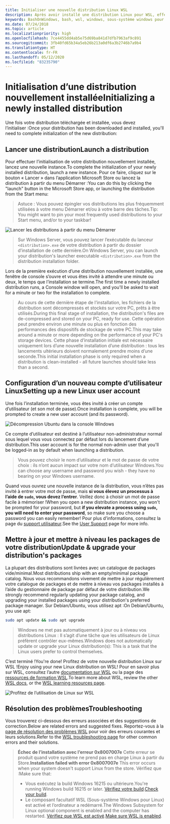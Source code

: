 ```yaml
---
title: Initialiser une nouvelle distribution Linux WSL
description: Après avoir installé une distribution Linux pour WSL, effectuez l’initialisation en suivant ces étapes simples.
keywords: BashOnWindows, bash, wsl, windows, sous-système windows pour linux, sous-système windows, ubuntu, debian, suse, windows 10
ms.date: 07/24/2018
ms.topic: article
ms.localizationpriority: high
ms.openlocfilehash: 7ce4455dd4ab5e75d69ba841d7dfb7963af9c891
ms.sourcegitcommit: 3fb40fd65b34a5eb26b213a0df6a3b2746b7a9b4
ms.translationtype: HT
ms.contentlocale: fr-FR
ms.lasthandoff: 05/12/2020
ms.locfileid: "83235790"
---
```

# <a name="initializing-a-newly-installed-distribution"></a><span data-ttu-id="746e6-104">Initialisation d’une distribution nouvellement installée</span><span class="sxs-lookup"><span data-stu-id="746e6-104">Initializing a newly installed distribution</span></span>

<span data-ttu-id="746e6-105">Une fois votre distribution téléchargée et installée, vous devez l’initialiser :</span><span class="sxs-lookup"><span data-stu-id="746e6-105">Once your distribution has been downloaded and installed, you'll need to complete initialization of the new distribution:</span></span>

## <a name="launch-a-distribution"></a><span data-ttu-id="746e6-106">Lancer une distribution</span><span class="sxs-lookup"><span data-stu-id="746e6-106">Launch a distribution</span></span>

<span data-ttu-id="746e6-107">Pour effectuer l’initialisation de votre distribution nouvellement installée, lancez une nouvelle instance.</span><span class="sxs-lookup"><span data-stu-id="746e6-107">To complete the initialization of your newly installed distribution, launch a new instance.</span></span> <span data-ttu-id="746e6-108">Pour ce faire, cliquez sur le bouton « Lancer » dans l’application Microsoft Store ou lancez la distribution à partir du menu Démarrer :</span><span class="sxs-lookup"><span data-stu-id="746e6-108">You can do this by clicking the "launch" button in the Microsoft Store app, or launching the distribution from the Start menu:</span></span>

> <span data-ttu-id="746e6-109">Astuce : Vous pouvez épingler vos distributions les plus fréquemment utilisées à votre menu Démarrer et/ou à votre barre des tâches.</span><span class="sxs-lookup"><span data-stu-id="746e6-109">Tip: You might want to pin your most frequently used distributions to your Start menu, and/or to your taskbar!</span></span>

![Lancer les distributions à partir du menu Démarrer](media/start-menu.png)

> <span data-ttu-id="746e6-111">Sur Windows Server, vous pouvez lancer l’exécutable du lanceur `<distribution>.exe` de votre distribution à partir du dossier d’installation de cette dernière.</span><span class="sxs-lookup"><span data-stu-id="746e6-111">On Windows Server, you can launch your distribution's launcher executable `<distribution>.exe` from the distribution installation folder.</span></span>

<span data-ttu-id="746e6-112">Lors de la première exécution d’une distribution nouvellement installée, une fenêtre de console s’ouvre et vous êtes invité à attendre une minute ou deux, le temps que l’installation se termine.</span><span class="sxs-lookup"><span data-stu-id="746e6-112">The first time a newly installed distribution runs, a Console window will open, and you'll be asked to wait for a minute or two for the installation to complete.</span></span>

> <span data-ttu-id="746e6-113">Au cours de cette dernière étape de l’installation, les fichiers de la distribution sont décompressés et stockés sur votre PC, prêts à être utilisés.</span><span class="sxs-lookup"><span data-stu-id="746e6-113">During this final stage of installation, the distribution's files are de-compressed and stored on your PC, ready for use.</span></span> <span data-ttu-id="746e6-114">Cette opération peut prendre environ une minute ou plus en fonction des performances des dispositifs de stockage de votre PC.</span><span class="sxs-lookup"><span data-stu-id="746e6-114">This may take around a minute or more depending on the performance of your PC's storage devices.</span></span> <span data-ttu-id="746e6-115">Cette phase d’installation initiale est nécessaire uniquement lors d’une nouvelle installation d’une distribution : tous les lancements ultérieurs doivent normalement prendre moins d’une seconde.</span><span class="sxs-lookup"><span data-stu-id="746e6-115">This initial installation phase is only required when a distribution is clean-installed - all future launches should take less than a second.</span></span>

## <a name="setting-up-a-new-linux-user-account"></a><span data-ttu-id="746e6-116">Configuration d’un nouveau compte d’utilisateur Linux</span><span class="sxs-lookup"><span data-stu-id="746e6-116">Setting up a new Linux user account</span></span>

<span data-ttu-id="746e6-117">Une fois l’installation terminée, vous êtes invité à créer un compte d’utilisateur (et son mot de passe).</span><span class="sxs-lookup"><span data-stu-id="746e6-117">Once installation is complete, you will be prompted to create a new user account (and its password).</span></span>

![Décompression Ubuntu dans la console Windows](media/UbuntuInstall.png)

<span data-ttu-id="746e6-119">Ce compte d’utilisateur est destiné à l’utilisateur non-administrateur normal sous lequel vous vous connectez par défaut lors du lancement d’une distribution.</span><span class="sxs-lookup"><span data-stu-id="746e6-119">This user account is for the normal non-admin user that you'll be logged-in as by default when launching a distribution.</span></span>

> <span data-ttu-id="746e6-120">Vous pouvez choisir le nom d’utilisateur et le mot de passe de votre choix : ils n’ont aucun impact sur votre nom d’utilisateur Windows.</span><span class="sxs-lookup"><span data-stu-id="746e6-120">You can choose any username and password you wish - they have no bearing on your Windows username.</span></span>

<span data-ttu-id="746e6-121">Quand vous ouvrez une nouvelle instance de la distribution, vous n’êtes pas invité à entrer votre mot de passe, mais **si vous élevez un processus à l’aide de `sudo`, vous devez l’entrer**. Veillez donc à choisir un mot de passe facile à mémoriser !</span><span class="sxs-lookup"><span data-stu-id="746e6-121">When you open a new distribution instance, you won't be prompted for your password, but **if you elevate a process using `sudo`, you will need to enter your password**, so make sure you choose a password you can easily remember!</span></span> <span data-ttu-id="746e6-122">Pour plus d’informations, consultez la page du [support utilisateur](user-support.md).</span><span class="sxs-lookup"><span data-stu-id="746e6-122">See the [User Support](user-support.md) page for more info.</span></span>

## <a name="update--upgrade-your-distributions-packages"></a><span data-ttu-id="746e6-123">Mettre à jour et mettre à niveau les packages de votre distribution</span><span class="sxs-lookup"><span data-stu-id="746e6-123">Update & upgrade your distribution's packages</span></span>

<span data-ttu-id="746e6-124">La plupart des distributions sont livrées avec un catalogue de packages vide/minimal.</span><span class="sxs-lookup"><span data-stu-id="746e6-124">Most distributions ship with an empty/minimal package catalog.</span></span> <span data-ttu-id="746e6-125">Nous vous recommandons vivement de mettre à jour régulièrement votre catalogue de packages et de mettre à niveau vos packages installés à l’aide du gestionnaire de package par défaut de votre distribution.</span><span class="sxs-lookup"><span data-stu-id="746e6-125">We strongly recommend regularly updating your package catalog, and upgrading your installed packages using your distribution's preferred package manager.</span></span> <span data-ttu-id="746e6-126">Sur Debian/Ubuntu, vous utilisez apt :</span><span class="sxs-lookup"><span data-stu-id="746e6-126">On Debian/Ubuntu, you use apt:</span></span>

```bash
sudo apt update && sudo apt upgrade
```

> <span data-ttu-id="746e6-127">Windows ne met pas automatiquement à jour ou à niveau vos distributions Linux : Il s’agit d’une tâche que les utilisateurs de Linux préfèrent contrôler eux-mêmes.</span><span class="sxs-lookup"><span data-stu-id="746e6-127">Windows does not automatically update or upgrade your Linux distribution(s): This is a task that the Linux users prefer to control themselves.</span></span>

<span data-ttu-id="746e6-128">C’est terminé !</span><span class="sxs-lookup"><span data-stu-id="746e6-128">You're done!</span></span> <span data-ttu-id="746e6-129">Profitez de votre nouvelle distribution Linux sur WSL !</span><span class="sxs-lookup"><span data-stu-id="746e6-129">Enjoy using your new Linux distribution on WSL!</span></span> <span data-ttu-id="746e6-130">Pour en savoir plus sur WSL, consultez l’autre [documentation sur WSL](https://aka.ms/wsldocs) ou la page des [ressources de formation WSL](https://aka.ms/learnwsl).</span><span class="sxs-lookup"><span data-stu-id="746e6-130">To learn more about WSL, review the other [WSL docs](https://aka.ms/wsldocs), or the [WSL learning resources page](https://aka.ms/learnwsl).</span></span>

![Profitez de l’utilisation de Linux sur WSL](media/linux-on-wsl.png)

## <a name="troubleshooting"></a><span data-ttu-id="746e6-132">Résolution des problèmes</span><span class="sxs-lookup"><span data-stu-id="746e6-132">Troubleshooting</span></span>

<span data-ttu-id="746e6-133">Vous trouverez ci-dessous des erreurs associées et des suggestions de correction.</span><span class="sxs-lookup"><span data-stu-id="746e6-133">Below are related errors and suggested fixes.</span></span> <span data-ttu-id="746e6-134">Reportez-vous à la [page de résolution des problèmes WSL](troubleshooting.md) pour voir des erreurs courantes et leurs solutions.</span><span class="sxs-lookup"><span data-stu-id="746e6-134">Refer to the [WSL troubleshooting page](troubleshooting.md) for other common errors and their solutions.</span></span>

> <span data-ttu-id="746e6-135">**Échec de l’installation avec l’erreur 0x8007007e** Cette erreur se produit quand votre système ne prend pas en charge Linux à partir du Store.</span><span class="sxs-lookup"><span data-stu-id="746e6-135">**Installation failed with error 0x8007007e** This error occurs when your system doesn't support Linux from the store.</span></span>  <span data-ttu-id="746e6-136">Vérifiez que :</span><span class="sxs-lookup"><span data-stu-id="746e6-136">Make sure that:</span></span>
> * <span data-ttu-id="746e6-137">Vous exécutez la build Windows 16215 ou ultérieure.</span><span class="sxs-lookup"><span data-stu-id="746e6-137">You're running Windows build 16215 or later.</span></span> <span data-ttu-id="746e6-138">[Vérifiez votre build](troubleshooting.md#check-your-build-number).</span><span class="sxs-lookup"><span data-stu-id="746e6-138">[Check your build](troubleshooting.md#check-your-build-number).</span></span>
> * <span data-ttu-id="746e6-139">Le composant facultatif WSL (Sous-système Windows pour Linux) est activé et l’ordinateur a redémarré.</span><span class="sxs-lookup"><span data-stu-id="746e6-139">The Windows Subsystem for Linux optional component is enabled and the computer has restarted.</span></span>  <span data-ttu-id="746e6-140">[Vérifiez que WSL est activé](troubleshooting.md#confirm-wsl-is-enabled).</span><span class="sxs-lookup"><span data-stu-id="746e6-140">[Make sure WSL is enabled](troubleshooting.md#confirm-wsl-is-enabled).</span></span>
